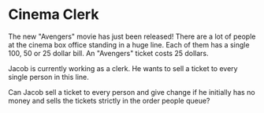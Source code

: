 # Cinema Clerk

The new "Avengers" movie has just been released! There are a lot of people at
the cinema box office standing in a huge line. Each of them has a single 100, 50
or 25 dollar bill. An "Avengers" ticket costs 25 dollars.

Jacob is currently working as a clerk. He wants to sell a ticket to every single
person in this line.

Can Jacob sell a ticket to every person and give change if he initially has no
money and sells the tickets strictly in the order people queue?
